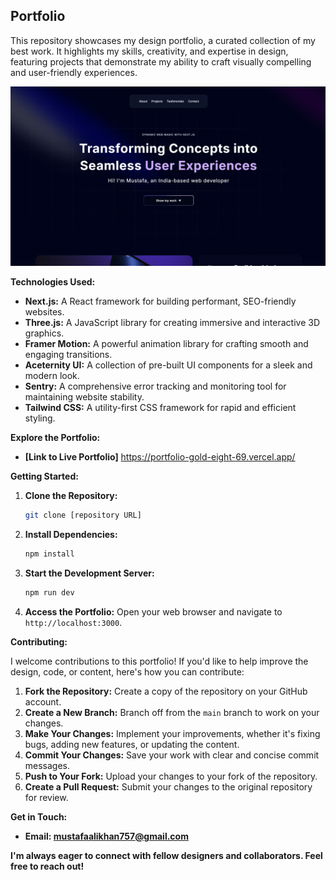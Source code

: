 ## Portfolio

This repository showcases my design portfolio, a curated collection of my best work. It highlights my skills, creativity, and expertise in design, featuring projects that demonstrate my ability to craft visually compelling and user-friendly experiences.

![unreal](https://github.com/M-ustaf-a/Portfolio/blob/7c94bcf3c29d2265f90e96ca532a8cc57c8ee1f1/Templates.png)

**Technologies Used:**

* **Next.js:** A React framework for building performant, SEO-friendly websites.
* **Three.js:** A JavaScript library for creating immersive and interactive 3D graphics.
* **Framer Motion:** A powerful animation library for crafting smooth and engaging transitions.
* **Aceternity UI:** A collection of pre-built UI components for a sleek and modern look.
* **Sentry:** A comprehensive error tracking and monitoring tool for maintaining website stability.
* **Tailwind CSS:** A utility-first CSS framework for rapid and efficient styling.

**Explore the Portfolio:**

* **[Link to Live Portfolio]** https://portfolio-gold-eight-69.vercel.app/

**Getting Started:**

1. **Clone the Repository:**

    ```bash
    git clone [repository URL]
    ```
2. **Install Dependencies:**

    ```bash
    npm install
    ```
3. **Start the Development Server:**

    ```bash
    npm run dev
    ```
4. **Access the Portfolio:**
    Open your web browser and navigate to `http://localhost:3000`.

**Contributing:**

I welcome contributions to this portfolio! If you'd like to help improve the design, code, or content, here's how you can contribute:

1. **Fork the Repository:** Create a copy of the repository on your GitHub account.
2. **Create a New Branch:** Branch off from the `main` branch to work on your changes.
3. **Make Your Changes:** Implement your improvements, whether it's fixing bugs, adding new features, or updating the content.
4. **Commit Your Changes:** Save your work with clear and concise commit messages.
5. **Push to Your Fork:** Upload your changes to your fork of the repository.
6. **Create a Pull Request:** Submit your changes to the original repository for review.

**Get in Touch:**

* **Email: mustafaalikhan757@gmail.com**

**I'm always eager to connect with fellow designers and collaborators. Feel free to reach out!**
